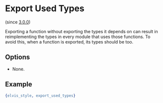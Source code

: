 # Export Used Types

(since [3.0.0](https://github.com/inaka/elvis_core/releases/tag/3.0.0))

Exporting a function without exporting the types it depends on can result in
reimplementing the types in every module that uses those functions. To avoid
this, when a function is exported, its types should be too.

## Options

- None.

## Example

```erlang
{elvis_style, export_used_types}
```
